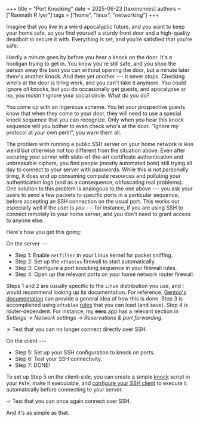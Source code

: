 +++
title = "Port Knocking"
date = 2025-06-23
[taxonomies]
authors = ["Ramnath R Iyer"]
tags = ["home", "linux", "networking"]
+++

Imagine that you live in a weird apocalyptic future, and you want to keep your home safe, so you
find yourself a sturdy front door and a high-quality deadbolt to secure it with. Everything is set,
and you're satisfied that you're safe.

Hardly a minute goes by before you hear a knock on the door. It's a hooligan trying to get in. You
know you're still safe, and you shoo the person away the best you can without opening the door, but
a minute later there's another knock. And then yet another --- it never stops. Checking who's at the
door is tiring work, and you can't take it anymore. You could ignore *all* knocks, but you do
occasionally get guests, and apocalypse or no, you mustn't ignore your social circle. What do you
do?

You come up with an ingenious scheme. You let your prospective guests know that when they come to
your door, they will need to use a special knock sequence that you can recognize. Only when you hear
this knock sequence will you bother to even check who's at the door. "Ignore my protocol at your own
peril!", you warn them all.

The problem with running a public SSH server on your home network is less weird but otherwise not
too different from the situation above. Even after securing your server with state-of-the-art
certificate authentication and unbreakable ciphers, you find people (mostly automated bots) still
trying all day to connect to your server with passwords. While this is not *personally* tiring, it
does end up consuming compute resources and polluting your authentication logs (and as a
consequence, obfuscating real problems). One solution to this problem is analogous to the one above
--- you ask your users to send a few packets to specific ports in a particular sequence, before
accepting an SSH connection on the usual port. This works out especially well if the user is *you*
--- for instance, if you are using SSH to connect remotely to your home server, and you don't need
to grant access to anyone else.

Here's how you get this going:

On the server ---

* Step 1: Enable `netfilter` in your Linux kernel for packet sniffing.
* Step 2: Set up the `nftables` firewall to start automatically.
* Step 3: Configure a port knocking sequence in your firewall rules.
* Step 4: Open up the relevant ports on your home network router firewall.

Steps 1 and 2 are usually specific to the Linux distribution you use, and I would recommend looking
up its documentation. For reference, [Gentoo's documentation](https://wiki.gentoo.org/wiki/Nftables)
can provide a general idea of how this is done. Step 3 is accomplished using `nftables`
[rules](nftables-rules.txt) that you can load (and save). Step 4 is router-dependent. For instance,
my **eero** app has a relevant section in *Settings → Network settings → Reservations & port
forwarding*.

✗ Test that you can no longer connect directly over SSH.

On the client ---

* Step 5: Set up your SSH configuration to knock on ports.
* Step 6: Test your SSH connectivity.
* Step 7: DONE!

To set up Step 5 on the client-side, you can create a simple [knock](knock.sh.txt) script in your
`PATH`, make it executable, and [configure your SSH client](ssh_config.txt) to execute it
automatically before connecting to your server.

✓ Test that you can once again connect over SSH.

And it's as simple as that.
